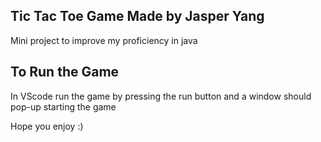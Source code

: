 ## Tic Tac Toe Game Made by Jasper Yang 
Mini project to improve my proficiency in java 

## To Run the Game 
In VScode run the game by pressing the run button and a window should pop-up starting the game 

Hope you enjoy :)
